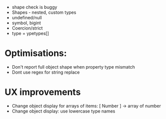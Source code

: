 - shape check is buggy
- Shapes - nested, custom types
- undefined/null
- symbol, bigint
- Coercion/strict
- type = ypetypes[]


# Optimisations:
- Don't report full object shape when property type mismatch
- Dont use regex for string replace

# UX improvements
- Change object display for arrays of items: [ Number ] -> array of number
- Change object display: use lowercase type names